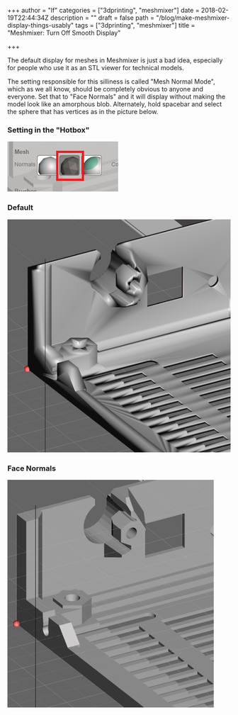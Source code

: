 +++
author = "lf"
categories = ["3dprinting", "meshmixer"]
date = 2018-02-19T22:44:34Z
description = ""
draft = false
path = "/blog/make-meshmixer-display-things-usably"
tags = ["3dprinting", "meshmixer"]
title = "Meshmixer: Turn Off Smooth Display"

+++

The default display for meshes in Meshmixer is just a bad idea, especially for people who use it as an STL viewer for technical models.
<!-- excerpt -->

The setting responsible for this silliness is called "Mesh Normal Mode", which as we all know, should be completely obvious to anyone and everyone. Set that to "Face Normals" and it will display without making the model look like an amorphous blob. Alternately, hold spacebar and select the sphere that has vertices as in the picture below.

### Setting in the "Hotbox"

![meshmixer-setting-fix](../images/meshmixer-setting-fix.png)

### Default

![meshmixer-defaults](../images/meshmixer-default.png)

### Face Normals

![meshmixer-fixed](../images/meshmixer-fixed.png)

